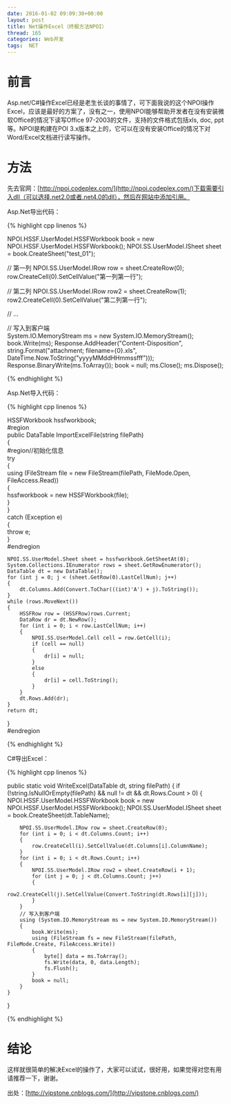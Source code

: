```yaml
---
date: 2016-01-02 09:09:30+00:00
layout: post
title: Net操作Excel（终极方法NPOI）
thread: 165
categories: Web开发
tags:  NET
---
```

前言
=====
Asp.net/C#操作Excel已经是老生长谈的事情了，可下面我说的这个NPOI操作Excel，应该是最好的方案了，没有之一，使用NPOI能够帮助开发者在没有安装微软Office的情况下读写Office 97-2003的文件，支持的文件格式包括xls, doc, ppt等。NPOI是构建在POI 3.x版本之上的，它可以在没有安装Office的情况下对Word/Excel文档进行读写操作。

方法
=====
先去官网：[http://npoi.codeplex.com/](http://npoi.codeplex.com/)下载需要引入dll（可以选择.net2.0或者.net4.0的dll），然后在网站中添加引用。

Asp.Net导出代码：

{% highlight cpp linenos %}

NPOI.HSSF.UserModel.HSSFWorkbook book = new NPOI.HSSF.UserModel.HSSFWorkbook();
NPOI.SS.UserModel.ISheet sheet = book.CreateSheet("test_01");

// 第一列
NPOI.SS.UserModel.IRow row = sheet.CreateRow(0);
row.CreateCell(0).SetCellValue("第一列第一行");

// 第二列
NPOI.SS.UserModel.IRow row2 = sheet.CreateRow(1);
row2.CreateCell(0).SetCellValue("第二列第一行");

// ...

// 写入到客户端  
System.IO.MemoryStream ms = new System.IO.MemoryStream();
book.Write(ms);
Response.AddHeader("Content-Disposition", string.Format("attachment; filename={0}.xls", DateTime.Now.ToString("yyyyMMddHHmmssfff")));
Response.BinaryWrite(ms.ToArray());
book = null;
ms.Close();
ms.Dispose();

{% endhighlight %}

Asp.Net导入代码：

{% highlight cpp linenos %}

HSSFWorkbook hssfworkbook;  
#region  
public DataTable ImportExcelFile(string filePath)  
{  
    #region//初始化信息  
    try  
    {  
        using (FileStream file = new FileStream(filePath, FileMode.Open, FileAccess.Read))  
        {  
            hssfworkbook = new HSSFWorkbook(file);  
        }  
    }  
    catch (Exception e)  
    {  
        throw e;  
    }  
    #endregion  
  
    NPOI.SS.UserModel.Sheet sheet = hssfworkbook.GetSheetAt(0);  
    System.Collections.IEnumerator rows = sheet.GetRowEnumerator();  
    DataTable dt = new DataTable();  
    for (int j = 0; j < (sheet.GetRow(0).LastCellNum); j++)  
    {  
        dt.Columns.Add(Convert.ToChar(((int)'A') + j).ToString());  
    }  
    while (rows.MoveNext())  
    {  
        HSSFRow row = (HSSFRow)rows.Current;  
        DataRow dr = dt.NewRow();  
        for (int i = 0; i < row.LastCellNum; i++)  
        {  
            NPOI.SS.UserModel.Cell cell = row.GetCell(i);  
            if (cell == null)  
            {  
                dr[i] = null;  
            }  
            else  
            {  
                dr[i] = cell.ToString();  
            }  
        }  
        dt.Rows.Add(dr);  
    }  
    return dt;  
}  
#endregion

{% endhighlight %}

 C#导出Excel：

 {% highlight cpp linenos %}

 public static void WriteExcel(DataTable dt, string filePath)
{
    if (!string.IsNullOrEmpty(filePath) && null != dt && dt.Rows.Count > 0)
    {
        NPOI.HSSF.UserModel.HSSFWorkbook book = new NPOI.HSSF.UserModel.HSSFWorkbook();
        NPOI.SS.UserModel.ISheet sheet = book.CreateSheet(dt.TableName);

        NPOI.SS.UserModel.IRow row = sheet.CreateRow(0);
        for (int i = 0; i < dt.Columns.Count; i++)
        {
            row.CreateCell(i).SetCellValue(dt.Columns[i].ColumnName);
        }
        for (int i = 0; i < dt.Rows.Count; i++)
        {
            NPOI.SS.UserModel.IRow row2 = sheet.CreateRow(i + 1);
            for (int j = 0; j < dt.Columns.Count; j++)
            {
                row2.CreateCell(j).SetCellValue(Convert.ToString(dt.Rows[i][j]));
            }
        }
        // 写入到客户端  
        using (System.IO.MemoryStream ms = new System.IO.MemoryStream())
        {
            book.Write(ms);
            using (FileStream fs = new FileStream(filePath, FileMode.Create, FileAccess.Write))
            {
                byte[] data = ms.ToArray();
                fs.Write(data, 0, data.Length);
                fs.Flush();
            }
            book = null;
        }
    }
}

 {% endhighlight %}

 结论
 =====

 这样就很简单的解决Excel的操作了，大家可以试试，很好用，如果觉得对您有用请推荐一下，谢谢。

 出处：[http://vipstone.cnblogs.com/](http://vipstone.cnblogs.com/) 